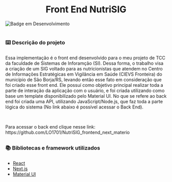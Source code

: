 <h1 align="center">Front End NutriSIG</h1>

![Badge em Desenvolvimento](http://img.shields.io/static/v1?label=STATUS&message=EM%20DESENVOLVIMENTO&color=GREEN&style=for-the-badge)

# <h3>:keyboard: Descrição do projeto<h3/>
<p>Essa implementação é o front end desenvolvido para o meu projeto de TCC da faculdade de Sistemas de Inforamção (SI). Dessa forma, o trabalho visa a criação de um SIG voltado para as nutricionistas que atendem no Centro de Informações Estratégicas em Vigilância em Saúde (CIEVS Fronteira) do município de São Borja/RS, levando então esse fato em consideração que foi criado esse front end. Ele possuí como objetivo principal realizar toda a parte de interação da aplicação com o usuário, e foi criada utilizando como base um template disponibilizado pelo Material UI. No que se refere ao back end foi criada uma API, utilizando JavaScript/Node.js, que faz toda a parte lógica do sistema (No link abaixo é possível acessar o Back End).<p/>
<br/>
<p>Para acessar o back end clique nesse link: https://github.com/LO1701/NutriSIG_frontend_next_materio<p/>

 ## <h3>:books: Bibliotecas e framework utilizados<h3/>

- [React](https://react.dev/)
- [Next.js](https://nextjs.org/)
- [Material UI](https://mui.com/material-ui/)